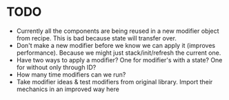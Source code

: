 # TODO

* Currently all the components are being reused in a new modifier object from recipe. This is bad because state will transfer over.
* Don't make a new modifier before we know we can apply it (improves performance). Because we might just stack/init/refresh the current one.
* Have two ways to apply a modifier? One for modifier's with a state? One for without only through ID?
* How many time modifiers can we run?
* Take modifier ideas & test modifiers from original library. Import their mechanics in an improved way here